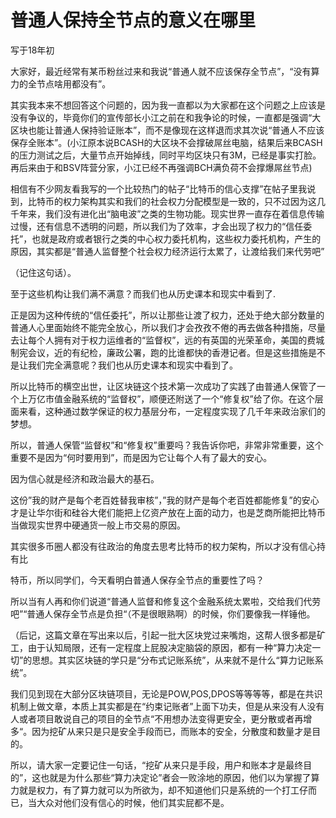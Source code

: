 # 普通人保持全节点的意义在哪里

写于18年初

⼤家好，最近经常有某币粉丝过来和我说“普通⼈就不应该保存全节点”，“没有算⼒的全节点啥⽤都没有”。

其实我本来不想回答这个问题的，因为我⼀直都以为⼤家都在这个问题之上应该是没有争议的，毕竟你们的宣传部⻓⼩江之前在和我争论的时候，⼀直都是强调“⼤区块也能让普通⼈保持验证账本”，⽽不是像现在这样退⽽求其次说“普通⼈不应该保存全账本”。(小江原本说BCASH的大区块不会撑破屌丝电脑，结果后来BCASH的压力测试之后，大量节点开始掉线，同时平均区块只有3M，已经是事实打脸。再后来由于和BSV阵营分家，小江已经不再强调BCH满负荷不会撑爆屌丝节点)

相信有不少⽹友看我写的⼀个⽐较热门的帖⼦“⽐特币的信心⽀撑”在帖⼦⾥我说到，⽐特币的权⼒架构其实和我们的社会权⼒分配模型是⼀致的，只不过因为这几千年来，我们没有进化出“脑电波”之类的⽣物功能。现实世界⼀直存在着信息传输过慢，还有信息不透明的问题，所以我们为了效率，才会出现了权⼒的“信任委托”，也就是政府或者银⾏之类的中心权⼒委托机构，这些权⼒委托机构，产⽣的原因，其实都是“普通⼈监督整个社会权⼒经济运⾏太累了，让渡给我们来代劳吧”

（记住这句话）。

⾄于这些机构让我们满不满意？⽽我们也从历史课本和现实中看到了.

正是因为这种传统的“信任委托”，所以让那些让渡了权⼒，还处于绝⼤部分数量的普通⼈心⾥⾯始终不能完全放心，所以我们才会孜孜不倦的再去做各种措施，尽量去让每个⼈拥有对于权⼒运维者的“监督权”，远的有英国的光荣⾰命，美国的费城制宪会议，近的有纪检，廉政公署，跑的比谁都快的香港记者。但是这些措施是不是让我们完全满意呢？我们也从历史课本和现实中看到了。

所以⽐特币的横空出世，让区块链这个技术第⼀次成功了实践了由普通⼈保管了⼀个上万亿市值⾦融系统的“监督权”，顺便还附送了⼀个“修复权”给了你。在这个层⾯来看，这种通过数学保证的权⼒基层分布，⼀定程度实现了几千年来政治家们的梦想。

所以，普通⼈保管“监督权”和“修复权”重要吗？我告诉你吧，⾮常⾮常重要，这个重要不是因为“何时要⽤到”，⽽是因为它让每个⼈有了最⼤的安心。

因为信心就是经济和政治最大的基石。

这份”我的财产是每个⽼百姓替我审核”，”我的财产是每个⽼百姓都能修复”的安心才是让华尔街和硅⾕⼤佬们能把上亿资产放在上⾯的动⼒，也是芝商所能把⽐特币当做现实世界中硬通货⼀般上市交易的原因。

其实很多币圈⼈都没有往政治的⻆度去思考⽐特币的权⼒架构，所以才没有信心持有⽐

特币，所以同学们，今天看明⽩普通⼈保存全节点的重要性了吗？

所以当有⼈再和你们说道“普通⼈监督和修复这个⾦融系统太累啦，交给我们代劳吧”“普通人保存全节点是负担“（不是很眼熟啊）的时候，你们要像我⼀样锤他。

（后记，这篇文章在写出来以后，引起一批大区块党过来嘴炮，这帮人很多都是矿工，由于认知局限，还有一定程度上屁股决定脑袋的原因，都有一种“算力决定一切”的思想。其实区块链的学只是“分布式记账系统”，从来就不是什么“算力记账系统”。

我们见到现在大部分区块链项目，无论是POW,POS,DPOS等等等等，都是在共识机制上做文章，本质上其实都是在“约束记账者”上面下功夫，但是从来没有人没有人或者项目敢说自己的项目的全节点“不用想办法变得更安全，更分散或者再增多“。因为挖矿从来只是只是安全手段而已，而账本的安全，分散度和数量才是目的。

所以，请大家一定要记住一句话，“挖矿从来只是手段，用户和账本才是最终目的”，这也就是为什么那些“算力决定论”者会一败涂地的原因，他们以为掌握了算力就是权力，有了算力就可以为所欲为，却不知道他们只是系统的一个打工仔而已，当大众对他们没有信心的时候，他们其实屁都不是。